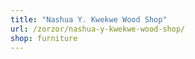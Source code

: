 ```yaml
---
title: "Nashua Y. Kwekwe Wood Shop"
url: /zorzor/nashua-y-kwekwe-wood-shop/
shop: furniture
---
```

